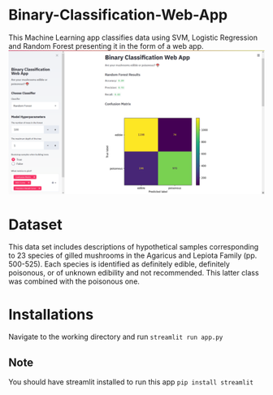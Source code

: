 # Binary-Classification-Web-App
This Machine Learning app classifies data using SVM, Logistic Regression and Random Forest presenting it in the form of a web app.
![Screenshot](screenshot.png?raw=true)

# Dataset
This data set includes descriptions of hypothetical samples corresponding to 23 species of gilled mushrooms in the Agaricus and Lepiota Family (pp. 500-525). Each species is identified as definitely edible, definitely poisonous, or of unknown edibility and not recommended. This latter class was combined with the poisonous one. 

# Installations
Navigate to the working directory and run `streamlit run app.py`

## Note

You should have streamlit installed to run this app `pip install streamlit`
